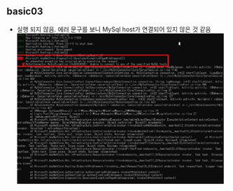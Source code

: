 ## basic03

* 실행 되지 않음. 에러 문구를 보니 MySql host가 연결되어 있지 않은 것 같음
![Excute_error](./images/Excute_error.png)
